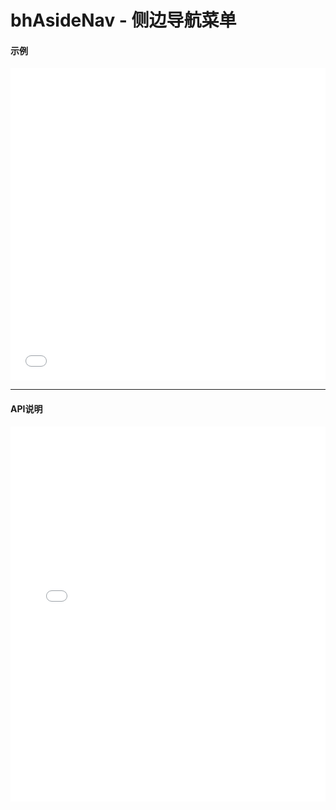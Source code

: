 # bhAsideNav - 侧边导航菜单

#### 示例

<iframe width="100%" height="500" src="//jsrun.net/KSkKp/embedded/all/light/" allowfullscreen="allowfullscreen" frameborder="0"></iframe>

*****
#### API说明

<iframe width="100%" height="600" src="/docs/1.0/module-bhAsideNav.html" frameborder="0" id="innerFrame"></iframe>